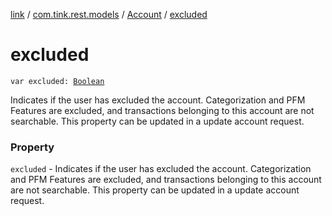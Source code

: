 [link](../../index.md) / [com.tink.rest.models](../index.md) / [Account](index.md) / [excluded](./excluded.md)

# excluded

`var excluded: `[`Boolean`](https://kotlinlang.org/api/latest/jvm/stdlib/kotlin/-boolean/index.html)

Indicates if the user has excluded the account. Categorization and PFM Features are excluded, and transactions belonging to this account are not searchable. This property can be updated in a update account request.

### Property

`excluded` - Indicates if the user has excluded the account. Categorization and PFM Features are excluded, and transactions belonging to this account are not searchable. This property can be updated in a update account request.